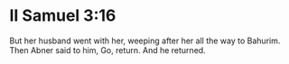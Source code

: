 # II Samuel 3:16

But her husband went with her, weeping after her all the way to Bahurim. Then Abner said to him, Go, return. And he returned.
